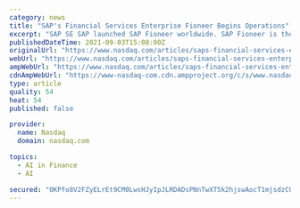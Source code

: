 ```yaml
---
category: news
title: "SAP's Financial Services Enterprise Fioneer Begins Operations"
excerpt: "SAP SE SAP launched SAP Fioneer worldwide. SAP Fioneer is the company’s financial services joint venture established in collaboration with Dediq GmbH. By end of 2021, SAP Fioneer is expected to have operations in more than 10 countries in Europe,"
publishedDateTime: 2021-09-03T15:08:00Z
originalUrl: "https://www.nasdaq.com/articles/saps-financial-services-enterprise-fioneer-begins-operations-2021-09-03"
webUrl: "https://www.nasdaq.com/articles/saps-financial-services-enterprise-fioneer-begins-operations-2021-09-03"
ampWebUrl: "https://www.nasdaq.com/articles/saps-financial-services-enterprise-fioneer-begins-operations-2021-09-03?amp"
cdnAmpWebUrl: "https://www-nasdaq-com.cdn.ampproject.org/c/s/www.nasdaq.com/articles/saps-financial-services-enterprise-fioneer-begins-operations-2021-09-03?amp"
type: article
quality: 54
heat: 54
published: false

provider:
  name: Nasdaq
  domain: nasdaq.com

topics:
  - AI in Finance
  - AI

secured: "OKPfo8V2FZyELrEt9CM0LwsHJyIpJLRDADsPNnTwXT5k2hjswAocT1mjsdzCUe+X+biFcQPxQ5vGx1JrEwXVW6BUM/zgoI5orni77Do8bfLRGAGW1xhWN94MjZCG5NtB/HqktQF4WFcNWyHBVuf5y8IjdmB8hiJFSIj4jvE8Zx9WRGPS2jspi57qeU8p8bRjC9BDupmOoeXpKsJXOOAydiEOMbOpQGQHxBdUkwYBwwiKi+HT3FYsdCk243Vg/xdgQUE0lENKtkzxiEfvOUHE7PHPpegi2KmQdSmbe3rE/liUGLiTMotcyTaaBlZ7NyniLzFIz2otCyf5C3Rl+Viz/8a+YNgQ+mxtr3feBTxml9w=;qbKlJXp/8CRzhb6wF3tOsA=="
---
```


